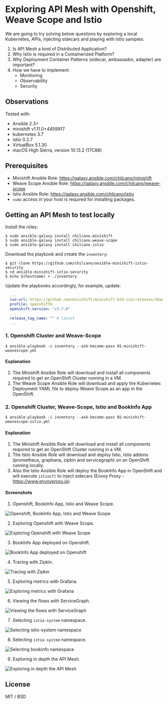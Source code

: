 # Exploring API Mesh with Openshift, Weave Scope and Istio

We are going to try solving below questions by exploring a local Kubernetes, APIs, injecting sidecars and playing with Istio samples:

1. Is API Mesh a kind of Distributed Application?
2. Why Istio is required in a Containerized Platform?
3. Why Deployment Container Patterns (sidecar, ambassador, adapter) are important?
4. How we have to implement:  
   * Monitoring
   * Observability
   * Security  

## Observations

Tested with:

- Ansible 2.3+
- minishift v1.11.0+4459917
- kubernetes 3.7
- istio 0.2.7
- VirtualBox 5.1.30
- macOS High Sierra, version 10.13.2 (17C88)

## Prerequisites

- Minishift Ansible Role: https://galaxy.ansible.com/chilcano/minishift
- Weave Scope Ansible Role: https://galaxy.ansible.com/chilcano/weave-scope
- Istio Ansible Role: https://galaxy.ansible.com/chilcano/istio
- `sudo` access in your host is required for installing packages.

## Getting an API Mesh to test locally

Install the roles:
```
$ sudo ansible-galaxy install chilcano.minishift
$ sudo ansible-galaxy install chilcano.weave-scope
$ sudo ansible-galaxy install chilcano.istio
```

Download the playbook and create the `inventory`:
```
$ git clone https://github.com/chilcano/ansible-minishift-istio-security
$ cd ansible-minishift-istio-security
$ echo $(hostname) > ./inventory
```

Update the playbooks accordingly, for example, update:
```yaml
  ...
  iso-url: https://github.com/minishift/minishift-b2d-iso/releases/download/v1.2.0/minishift-b2d.iso
  profile: openshift0
  openshift-version: "v3.7.0"
  ...
  release_tag_name: "" # latest
  ...
```

### 1. Openshift Cluster and Weave-Scope

```
$ ansible-playbook -i inventory --ask-become-pass 01-minishift-weavescope.yml
```

#### Explanation

1. The Minishift Ansible Role will download and install all components required to get an OpenShift Cluster running in a VM.
2. The Weave Scope Ansible Role will download and apply the Kubernetes Deployment YAML file to deploy Weave Scope as an app in the OpenShift.


### 2. Openshift Cluster, Weave-Scope, Istio and BookInfo App

```
$ ansible-playbook -i inventory --ask-become-pass 02-minishift-weavescope-istio.yml
```

#### Explanation

1. The Minishift Ansible Role will download and install all components required to get an OpenShift Cluster running in a VM.
2. The Istio Ansible Role will download and deploy Istio, Istio addons (prometheus, graphana, zipkin and servicegraph) on an OpenShift running locally.
3. Also the Istio Ansible Role will deploy the BookInfo App in OpenShift and will execute `istioctl` to inject sidecars (Envoy Proxy - https://www.envoyproxy.io).

#### Screenshots

1. Openshift, BookInfo App, Istio and Weave Scope.

![Openshift, BookInfo App, Istio and Weave Scope](https://github.com/chilcano/ansible-minishift-istio-security/blob/master/imgs/api-mesh-security-1-openshift.png "Openshift, BookInfo App, Istio and Weave Scope")

2. Exploring Openshift with Weave Scope.

![Exploring Openshift with Weave Scope](https://github.com/chilcano/ansible-minishift-istio-security/blob/master/imgs/api-mesh-security-2-weave-scope.png "Exploring Openshift with Weave Scope")

3. BookInfo App deployed on Openshift.

![BookInfo App deployed on Openshift](https://github.com/chilcano/ansible-minishift-istio-security/blob/master/imgs/api-mesh-security-3-istio-bookinfo-app.png "BookInfo App deployed on Openshift")

4. Tracing with Zipkin.

![Tracing with Zipkin](https://github.com/chilcano/ansible-minishift-istio-security/blob/master/imgs/api-mesh-security-4-istio-zipkin.png "Tracing with Zipkin")


5. Exploring metrics with Grafana.

![Exploring metrics with Grafana](https://github.com/chilcano/ansible-minishift-istio-security/blob/master/imgs/api-mesh-security-5-istio-grafana.png "Exploring metrics with Grafana")

6. Viewing the flows with ServiceGraph.

![Viewing the flows with ServiceGraph](https://github.com/chilcano/ansible-minishift-istio-security/blob/master/imgs/api-mesh-security-6-istio-servicegraph.png "Viewing the flows with ServiceGraph")

7. Selecting `istio-system` namespace.

![Selecting istio-system namespace](https://github.com/chilcano/ansible-minishift-istio-security/blob/master/imgs/api-mesh-security-7-weave-scope-istio-system.png "Selecting istio-system namespace")

8. Selecting `istio-system` namespace.

![Selecting bookinfo namespace](https://github.com/chilcano/ansible-minishift-istio-security/blob/master/imgs/api-mesh-security-8-weave-scope-bookinfo.png "Selecting bookinfo namespace")

9. Exploring in depth the API Mesh.

![Exploring in depth the API Mesh](https://github.com/chilcano/ansible-minishift-istio-security/blob/master/imgs/api-mesh-security-9-weave-scope-bookinfo-mesh.png "Exploring in depth the API Mesh")

## License

MIT / BSD
